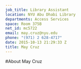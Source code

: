 ```yaml
---
job_title: Library Assistant
location: NYU Abu Dhabi Library
departments: Access Services
space: Room 375B
net_id: mc5722
email: may.cruz@nyu.edu
phone: "(971) 2 628-4717"
date: 2015-10-13 21:29:33 Z
title: May Cruz
---
```


#About May Cruz